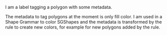 I am a label tagging a polygon with some metadata.

The metadata to tag polygons at the moment is only fill color. I am used in a Shape Grammar
to color SGShapes and the metadata is transformed by the rule to create new colors, for example
for new polygons added by the rule.